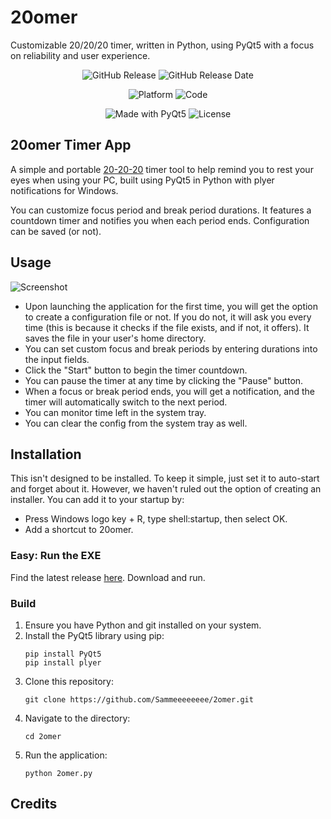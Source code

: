 # 20omer
Customizable 20/20/20 timer, written in Python, using PyQt5 with a focus on reliability and user experience.

<p align="center">
  <img src="https://img.shields.io/github/v/release/Sammeeeeeeee/20omer" alt="GitHub Release">  
  <img src="https://img.shields.io/github/release-date/Sammeeeeeeee/20omer" alt="GitHub Release Date">
</p>

<p align="center">
  <img src="https://img.shields.io/badge/Windows-0078D6?style=for-the-badge&logo=windows&logoColor=white" alt="Platform">
  <img src="https://img.shields.io/badge/Python-3776AB?style=for-the-badge&logo=python&logoColor=white" alt="Code">
</p>

<p align="center">
  <img src="https://img.shields.io/badge/Made%20with-PyQt5-orange?style=for-the-badge&logo=python" alt="Made with PyQt5">
  <img src="https://img.shields.io/github/license/Sammeeeeeeee/20omer?style=for-the-badge" alt="License">
</p>

## 20omer Timer App
A simple and portable [20-20-20](https://www.rnib.org.uk/your-eyes/how-to-keep-your-eyes-healthy/eye-safety/#:~:text=Taking%20frequent%20breaks%20from%20the,cause%20you%20to%20need%20spectacles.) timer tool to help remind you to rest your eyes when using your PC, built using PyQt5 in Python with plyer notifications for Windows. 

You can customize focus period and break period durations. It features a countdown timer and notifies you when each period ends. Configuration can be saved (or not).

## Usage
![Screenshot](https://github.com/Sammeeeeeeee/20omer/assets/139072031/f1e1e60c-ac17-4699-8eb8-5cccc8834dcc)
- Upon launching the application for the first time, you will get the option to create a configuration file or not. If you do not, it will ask you every time (this is because it checks if the file exists, and if not, it offers). It saves the file in your user's home directory. 
- You can set custom focus and break periods by entering durations into the input fields.
- Click the "Start" button to begin the timer countdown.
- You can pause the timer at any time by clicking the "Pause" button.
- When a focus or break period ends, you will get a notification, and the timer will automatically switch to the next period.
- You can monitor time left in the system tray.
- You can clear the config from the system tray as well. 

## Installation
This isn't designed to be installed. To keep it simple, just set it to auto-start and forget about it. However, we haven't ruled out the option of creating an installer. You can add it to your startup by:
- Press Windows logo key  + R, type shell:startup, then select OK.
- Add a shortcut to 20omer. 

### Easy: Run the EXE
Find the latest release [here](https://github.com/Sammeeeeeeee/20omer/releases "Releases"). Download and run.

### Build

1. Ensure you have Python and git installed on your system.
2. Install the PyQt5 library using pip:
   ```
   pip install PyQt5
   pip install plyer
   ```
3. Clone this repository:
   ```
   git clone https://github.com/Sammeeeeeeee/2omer.git
   ```
4. Navigate to the directory:
   ```
   cd 2omer
   ```
5. Run the application:
   ```
   python 2omer.py
   ```

## Credits

<a href="https://www.flaticon.com/free-icons/time-and-date" title="Time Icon" a>
